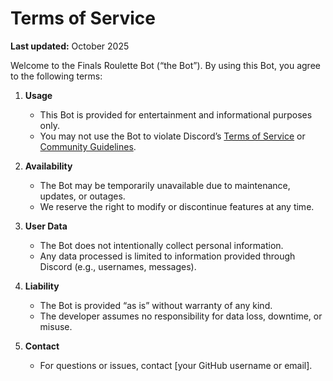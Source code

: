 # Terms of Service

**Last updated:** October 2025

Welcome to the Finals Roulette Bot (“the Bot”). By using this Bot, you agree to the following terms:

1. **Usage**
   - This Bot is provided for entertainment and informational purposes only.
   - You may not use the Bot to violate Discord’s [Terms of Service](https://discord.com/terms) or [Community Guidelines](https://discord.com/guidelines).

2. **Availability**
   - The Bot may be temporarily unavailable due to maintenance, updates, or outages.
   - We reserve the right to modify or discontinue features at any time.

3. **User Data**
   - The Bot does not intentionally collect personal information.
   - Any data processed is limited to information provided through Discord (e.g., usernames, messages).

4. **Liability**
   - The Bot is provided “as is” without warranty of any kind.
   - The developer assumes no responsibility for data loss, downtime, or misuse.

5. **Contact**
   - For questions or issues, contact [your GitHub username or email].
